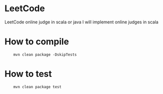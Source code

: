 # LeetCode
LeetCode online judge in scala or java
I will implement online judges in scala

# How to compile
```shell
    mvn clean package -DskipTests
```

# How to test

```shell
    mvn clean package test
```
